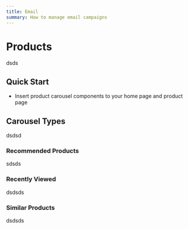 ```yaml
---
title: Email
summary: How to manage email campaigns
---
```


# Products
dsds

## Quick Start
- Insert product carousel components to your home page and product page

## Carousel Types
dsdsd

### Recommended Products
sdsds

### Recently Viewed
dsdsds

### Similar Products
dsdsds
